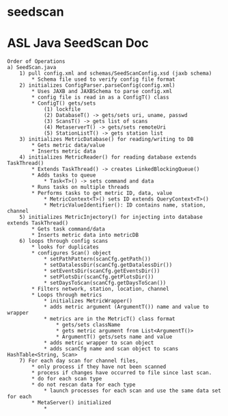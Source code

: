 seedscan
========
ASL Java SeedScan Doc
========================================

	Order of Operations
	a) SeedScan.java
		1) pull config.xml and schemas/SeedScanConfig.xsd (jaxb schema)
			* Schema file used to verify config file format
		2) initializes ConfigParser.parseConfig(config.xml)
			* Uses JAXB and JAXBSchema to parse config.xml
			* config file is read in as a ConfigT() class
			* ConfigT() gets/sets 
				(1) lockfile
				(2) DatabaseT() -> gets/sets uri, uname, passwd
				(3) ScansT() -> gets list of scans
				(4) MetaserverT() -> gets/sets remoteUri
				(5) StationListT() -> gets station list
		3) initializes MetricDatabase() for reading/writing to DB
			* Gets metric data/value
			* Inserts metric data
		4) initializes MetricReader() for reading database extends TaskThread()
			* Extends TaskThread() -> creates LinkedBlockingQueue()
			* Adds tasks to queue 
				* Task<T>() -> sets command and data
			* Runs tasks on multiple threads
			* Performs tasks to get metric ID, data, value
				* MetricContext<T>() sets ID extends QueryContext<T>()
				* MetricValueIdentifier(): ID contains name, station, channel
		5) initializes MetricInjectory() for injecting into database extends TaskThread()
			* Gets task command/data
			* Inserts metric data into metricDB
		6) loops through config scans
			* looks for duplicates
			* configures Scan() object
				* setPathPattern(scanCfg.getPath())
				* setDatalessDir(scanCfg.getDatalessDir())
				* setEventsDir(scanCfg.getEventsDir())
				* setPlotsDir(scanCfg.getPlotsDir())
				* setDaysToScan(scanCfg.getDaysToScan())
			* Filters network, station, location, channel
			* Loops through metrics
				* initializes MetricWrapper()
				* adds metric argument (ArgumentT()) name and value to wrapper
				* metrics are in the MetricT() class format
					* gets/sets className
					* gets metric argument from List<ArgumentT()>
					* ArgumentT() gets/sets name and value
				* adds metric wrapper to scan object
				* adds scanCfg name and scan object to scans HashTable<String, Scan>
		7) For each day scan for channel files, 
			* only process if they have not been scanned
			* process if changes have occurred to file since last scan.
			* do for each scan type
			* do not rescan data for each type
				* launch processes for each scan and use the same data set for each
			* MetaServer() initialized
				*
